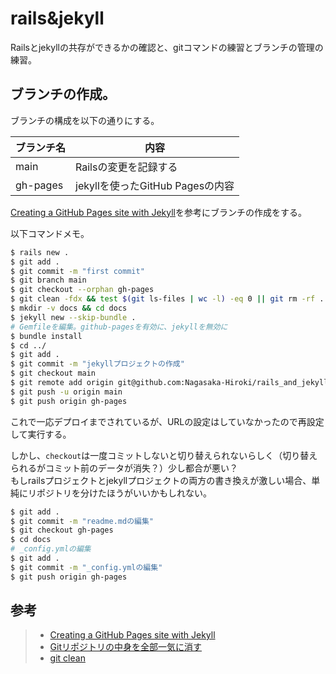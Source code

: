 # rails&jekyll
Railsとjekyllの共存ができるかの確認と、gitコマンドの練習とブランチの管理の練習。

## ブランチの作成。
ブランチの構成を以下の通りにする。

|ブランチ名|内容|
|-|-|
|main|Railsの変更を記録する|
|gh-pages|jekyllを使ったGitHub Pagesの内容|

[Creating a GitHub Pages site with Jekyll](https://docs.github.com/en/pages/setting-up-a-github-pages-site-with-jekyll/creating-a-github-pages-site-with-jekyll)を参考にブランチの作成をする。

以下コマンドメモ。
```bash
$ rails new .
$ git add .
$ git commit -m "first commit"
$ git branch main
$ git checkout --orphan gh-pages
$ git clean -fdx && test $(git ls-files | wc -l) -eq 0 || git rm -rf .
$ mkdir -v docs && cd docs
$ jekyll new --skip-bundle .
# Gemfileを編集。github-pagesを有効に、jekyllを無効に
$ bundle install
$ cd ../
$ git add .
$ git commit -m "jekyllプロジェクトの作成"
$ git checkout main
$ git remote add origin git@github.com:Nagasaka-Hiroki/rails_and_jekyll.git
$ git push -u origin main
$ git push origin gh-pages
```
これで一応デプロイまでされているが、URLの設定はしていなかったので再設定して実行する。

しかし、`checkout`は一度コミットしないと切り替えられないらしく（切り替えられるがコミット前のデータが消失？）少し都合が悪い？  
もしrailsプロジェクトとjekyllプロジェクトの両方の書き換えが激しい場合、単純にリポジトリを分けたほうがいいかもしれない。

```bash
$ git add .
$ git commit -m "readme.mdの編集"
$ git checkout gh-pages
$ cd docs
# _config.ymlの編集
$ git add .
$ git commit -m "_config.ymlの編集"
$ git push origin gh-pages
```

## 参考
> - [Creating a GitHub Pages site with Jekyll](https://docs.github.com/en/pages/setting-up-a-github-pages-site-with-jekyll/creating-a-github-pages-site-with-jekyll)
> - [Gitリポジトリの中身を全部一気に消す](https://blog.s64.jp/entry/git-rm-all_safely/)
> - [git clean](https://www.atlassian.com/ja/git/tutorials/undoing-changes/git-clean)